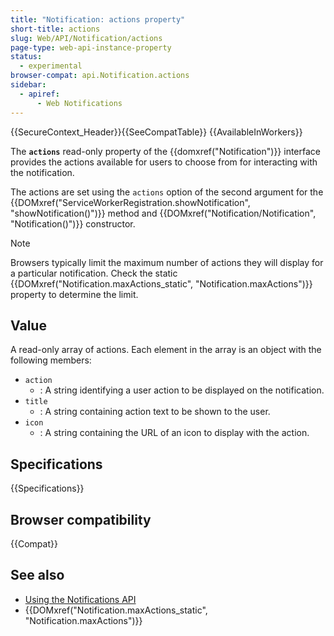 ```yaml
---
title: "Notification: actions property"
short-title: actions
slug: Web/API/Notification/actions
page-type: web-api-instance-property
status:
  - experimental
browser-compat: api.Notification.actions
sidebar:
  - apiref:
      - Web Notifications
---
```


{{SecureContext_Header}}{{SeeCompatTable}} {{AvailableInWorkers}}

The **`actions`** read-only property of the {{domxref("Notification")}} interface provides the actions available for users to choose from for interacting with the notification.

The actions are set using the `actions` option of the second argument for the {{DOMxref("ServiceWorkerRegistration.showNotification", "showNotification()")}} method and {{DOMxref("Notification/Notification", "Notification()")}} constructor.

> [!NOTE]
> Browsers typically limit the maximum number of actions they will display for a particular notification. Check the static {{DOMxref("Notification.maxActions_static", "Notification.maxActions")}} property to determine the limit.

## Value

A read-only array of actions. Each element in the array is an object with the following members:

- `action`
  - : A string identifying a user action to be displayed on the notification.
- `title`
  - : A string containing action text to be shown to the user.
- `icon`
  - : A string containing the URL of an icon to display with the action.

## Specifications

{{Specifications}}

## Browser compatibility

{{Compat}}

## See also

- [Using the Notifications API](/en-US/docs/Web/API/Notifications_API/Using_the_Notifications_API)
- {{DOMxref("Notification.maxActions_static", "Notification.maxActions")}}
